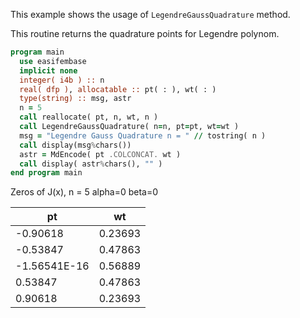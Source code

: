 This example shows the usage of `LegendreGaussQuadrature` method.

This routine returns the quadrature points for Legendre polynom.

```fortran
program main
  use easifembase
  implicit none
  integer( i4b ) :: n
  real( dfp ), allocatable :: pt( : ), wt( : )
  type(string) :: msg, astr
  n = 5
  call reallocate( pt, n, wt, n )
  call LegendreGaussQuadrature( n=n, pt=pt, wt=wt )
  msg = "Legendre Gauss Quadrature n = " // tostring( n )
  call display(msg%chars())
  astr = MdEncode( pt .COLCONCAT. wt )
  call display( astr%chars(), "" )
end program main
```

Zeros of J(x), n = 5 alpha=0 beta=0

| pt           | wt      |
|--------------|---------|
| -0.90618     | 0.23693 |
| -0.53847     | 0.47863 |
| -1.56541E-16 | 0.56889 |
| 0.53847      | 0.47863 |
| 0.90618      | 0.23693 |
